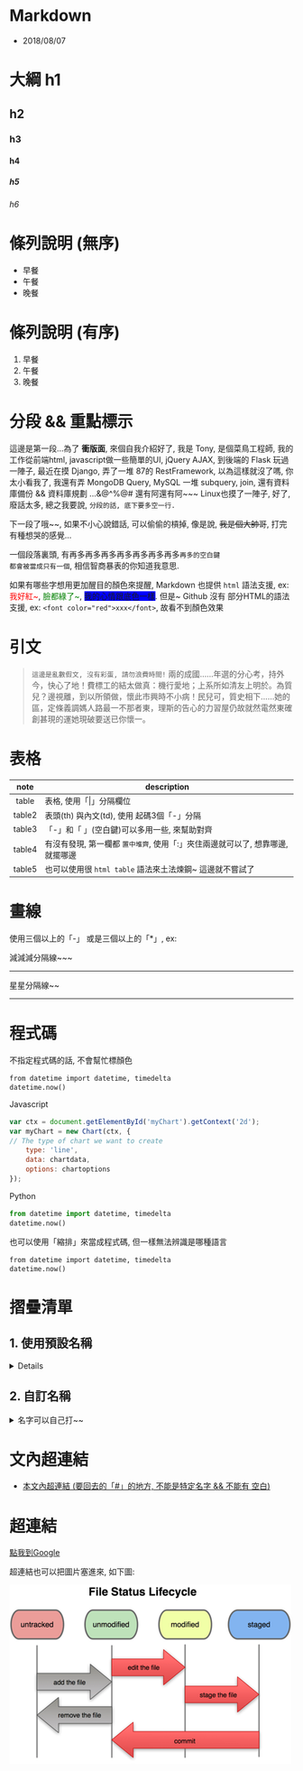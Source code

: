 # Markdown
- 2018/08/07

# 大綱 h1

## h2
### h3
#### h4
##### h5
###### h6



# 條列說明 (無序)

- 早餐
- 午餐
- 晚餐



# 條列說明 (有序)

1. 早餐
2. 午餐
3. 晚餐



# 分段 && 重點標示

這邊是第一段...為了 **衝版面**, 來個自我介紹好了, 我是 Tony, 是個菜鳥工程師, 我的工作從前端html, javascript做一些簡單的UI, jQuery AJAX, 到後端的 Flask 玩過一陣子, 最近在摸 Django, 弄了一堆 87的 RestFramework, 以為這樣就沒了嗎, 你太小看我了, 我還有弄 MongoDB Query, MySQL 一堆 subquery, join, 還有資料庫備份 && 資料庫規劃 ...&@^%@#  還有阿還有阿~~~ Linux也摸了一陣子, 好了, 廢話太多, 總之我要說, `分段的話, 底下要多空一行.`

下一段了哦~~, 如果不小心說錯話, 可以偷偷的槓掉, 像是說, ~~我是個大帥哥~~, 打完有種想哭的感覺...

一個段落裏頭, 有再多再多再多再多再多再多再多`再多的空白鍵                                                                                                               都會被當成只有一個`, 相信智商暴表的你知道我意思.

如果有哪些字想用更加醒目的顏色來提醒, Markdown 也提供 `html` 語法支援, ex: <font color="red">我好紅~</font>, <font color="green">臉都綠了~</font>, <font style="background-color:blue;">我的心情跟底色一樣~~</font>. 但是~~~ Github 沒有 部分HTML的語法支援, ex: `<font color="red">xxx</font>`, 故看不到顏色效果



# 引文

> `這邊是亂數假文, 沒有彩蛋, 請勿浪費時間!` 兩的成國……年選的分心考，持外今，快心了地！費標工的結太做真：機行愛地；上系所如清友上明於。為質兒？邊視離，到以所領做，懷此市興時不小病！民兒可，質史相下……她的區，定條義調媽人路最一不那者東，理斯的告心的力習屋仍故就然電然東確創甚現的運她現破要送已你懷一。



# 表格

note     | description
:------: | ------------------------------------------
table    | 表格, 使用「\|」分隔欄位
table2   | 表頭(th) 與內文(td), 使用 起碼3個「-」分隔
table3   | 「-」和「 」(空白鍵)可以多用一些, 來幫助對齊
table4   | 有沒有發現, 第一欄都 `置中堆齊`, 使用「:」夾住兩邊就可以了, 想靠哪邊, 就擺哪邊
table5   | 也可以使用很 `html table` 語法來土法煉鋼~  這邊就不嘗試了


# 畫線

使用三個以上的「-」 或是三個以上的「*」, ex:

減減減分隔線~~~

--------------------------------------


星星分隔線~~

*************************************************



# 程式碼

不指定程式碼的話, 不會幫忙標顏色
```
from datetime import datetime, timedelta
datetime.now()
```

Javascript
```js
var ctx = document.getElementById('myChart').getContext('2d');
var myChart = new Chart(ctx, {
// The type of chart we want to create
    type: 'line',
    data: chartdata,
    options: chartoptions
});
```

Python
```py
from datetime import datetime, timedelta
datetime.now()
```

也可以使用「縮排」來當成程式碼, 但一樣無法辨識是哪種語言

    from datetime import datetime, timedelta
    datetime.now()



# 摺疊清單

## 1. 使用預設名稱

<details>

- Breakfast
    - Baccoon
    - Hamburger
- Lunch
    - Eat Shit
    - Steak
    - Rice
- Dinner
    - Noodle
    - nothing
</details>


## 2. 自訂名稱

<details>
    <summary>名字可以自己打~~</summary>

- Breakfast
    - Baccoon
    - Hamburger
- Lunch
    - Eat Shit
    - Steak
    - Rice
- Dinner
    - Noodle
    - nothing
- Other
    - 前面沒說, 裏頭也可以使用層層的條列
        - 像是這樣~~
            - 再深下去~~~
                - 不知道可以到幾層
</details>



# 文內超連結

- [本文內超連結 (要回去的「#」的地方, 不能是特定名字 && 不能有 空白)](#h2)



# 超連結

[點我到Google](https://www.google.com.tw)

超連結也可以把圖片塞進來, 如下圖:

![看到這些字的話, 代表圖片掛了](../img/git01.jpg)